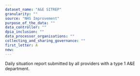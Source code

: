```yaml
---
dataset_name: "A&E SITREP"
granularity: ""
source: "NHS Improvement"
purpose_of_the_data: ""
data_controller: ""
dpia_inclusion: ""
data_processor_organisations: ""
collecting_and_sharing_governance: ""
first_letter: A
new: 
---
```

Daily situation report submitted by all providers with a type 1 A&E department.